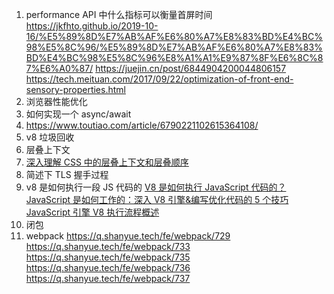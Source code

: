 1. performance API 中什么指标可以衡量首屏时间
   <https://jkfhto.github.io/2019-10-16/%E5%89%8D%E7%AB%AF%E6%80%A7%E8%83%BD%E4%BC%98%E5%8C%96/%E5%89%8D%E7%AB%AF%E6%80%A7%E8%83%BD%E4%BC%98%E5%8C%96%E8%A1%A1%E9%87%8F%E6%8C%87%E6%A0%87/>
   <https://juejin.cn/post/6844904200044806157>
   <https://tech.meituan.com/2017/09/22/optimization-of-front-end-sensory-properties.html>
2. 浏览器性能优化
3. 如何实现一个 async/await
4. <https://www.toutiao.com/article/6790221102615364108/>
5. v8 垃圾回收
6. 层叠上下文
7. [深入理解 CSS 中的层叠上下文和层叠顺序](https://www.zhangxinxu.com/wordpress/2016/01/understand-css-stacking-context-order-z-index/)
8. 简述下 TLS 握手过程
9. v8 是如何执行一段 JS 代码的
   [V8 是如何执行 JavaScript 代码的？](https://zhuanlan.zhihu.com/p/96502646)
   [JavaScript 是如何工作的：深入 V8 引擎&编写优化代码的 5 个技巧](https://zhuanlan.zhihu.com/p/57898561)
   [JavaScript 引擎 V8 执行流程概述](https://zhuanlan.zhihu.com/p/111386872)
10. 闭包
11. webpack <https://q.shanyue.tech/fe/webpack/729> <https://q.shanyue.tech/fe/webpack/733> <https://q.shanyue.tech/fe/webpack/735> <https://q.shanyue.tech/fe/webpack/736> <https://q.shanyue.tech/fe/webpack/737>
